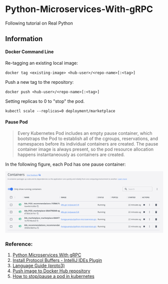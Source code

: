 # Python-Microservices-With-gRPC
Following tutorial on Real Python

## Information
#### Docker Command Line
Re-tagging an existing local image:
```commandline
docker tag <existing-image> <hub-user>/<repo-name>[:<tag>]
```

Push a new tag to the repository:
```commandline
docker push <hub-user>/<repo-name>[:<tag>]
```

Setting replicas to 0 to "stop" the pod.
```commandline
kubectl scale --replicas=0 deployment/marketplace
```

#### Pause Pod
>Every Kubernetes Pod includes an empty pause container, which bootstraps the 
>Pod to establish all of the cgroups, reservations, and namespaces before its 
>individual containers are created. The pause container image is always 
>present, so the pod resource allocation happens instantaneously as containers 
>are created.

In the following figure, each Pod has one pause container: 

![Running Marketplace and Recommendations containers](images/containers.jpg)


### Reference:
1. [Python Microservices With gRPC](https://realpython.com/python-microservices-grpc/)
2. [Install Protocol Buffers - IntelliJ IDEs Plugin](https://plugins.jetbrains.com/plugin/14004-protocol-buffers)
3. [Language Guide (proto3)](https://developers.google.com/protocol-buffers/docs/proto3)
4. [Push image to Docker Hub repository](https://docs.docker.com/docker-hub/repos/)
5. [How to stop/pause a pod in kubernetes](https://stackoverflow.com/questions/54821044/how-to-stop-pause-a-pod-in-kubernetes)